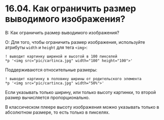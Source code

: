 # 16.04. Как ограничить размер выводимого изображения?
<!-- [:faq_16_04] -->

В: Как ограничить размер выводимого изображения?

О:
Для того, чтобы ограничить размер изображения, используйте атрибуты `width` и `height` для тега `<img>`:
```qsp
! выводит картинку шириной и высотой в 100 пикселей
*p '<img src="pic/cartinca.jpg" width="100" height="100">'
```
Поддерживаются относительные размеры:
```qsp
! выводит картинку в половину ширины от родительского элемента
*p '<img src="pic/cartinca.jpg" width="50%">'
```
Если указывать только ширину, или только высоту картинки, то второй размер вычисляется пропорционально.

В классическом плеере высоту изображения можно указывать только в абсолютном размере, то есть только в пикселях.
